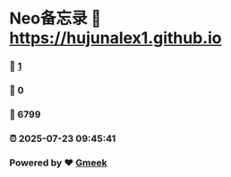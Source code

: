 # Neo备忘录 :link: https://hujunalex1.github.io 
### :page_facing_up: [1](https://hujunalex1.github.io/tag.html) 
### :speech_balloon: 0 
### :hibiscus: 6799 
### :alarm_clock: 2025-07-23 09:45:41 
### Powered by :heart: [Gmeek](https://github.com/Meekdai/Gmeek)
